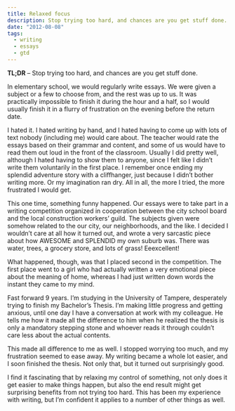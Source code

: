 ```yaml
---
title: Relaxed focus
description: Stop trying too hard, and chances are you get stuff done.
date: "2012-08-08"
tags:
  - writing
  - essays
  - gtd
---
```


**TL;DR** – Stop trying too hard, and chances are you get stuff done.

In elementary school, we would regularly write essays. We were given a subject or a few to choose from, and the rest was up to us. It was practically impossible to finish it during the hour and a half, so I would usually finish it in a flurry of frustration on the evening before the return date.

I hated it. I hated writing by hand, and I hated having to come up with lots of text nobody (including me) would care about. The teacher would rate the essays based on their grammar and content, and some of us would have to read them out loud in the front of the classroom. Usually I did pretty well, although I hated having to show them to anyone, since I felt like I didn’t write them voluntarily in the first place. I remember once ending my splendid adventure story with a cliffhanger, just because I didn’t bother writing more. Or my imagination ran dry. All in all, the more I tried, the more frustrated I would get.

This one time, something funny happened. Our essays were to take part in a writing competition organized in cooperation between the city school board and the local construction workers’ guild. The subjects given were somehow related to the our city, our neighborhoods, and the like. I decided I wouldn’t care at all how it turned out, and wrote a very sarcastic piece about how AWESOME and SPLENDID my own suburb was. There was water, trees, a grocery store, and lots of grass! Eeexcellent!

What happened, though, was that I placed second in the competition. The first place went to a girl who had actually written a very emotional piece about the meaning of home, whereas I had just written down words the instant they came to my mind.

Fast forward 9 years. I’m studying in the University of Tampere, desperately trying to finish my Bachelor’s Thesis. I’m making little progress and getting anxious, until one day I have a conversation at work with my colleague. He tells me how it made all the difference to him when he realized the thesis is only a mandatory stepping stone and whoever reads it through couldn’t care less about the actual contents.

This made all difference to me as well. I stopped worrying too much, and my frustration seemed to ease away. My writing became a whole lot easier, and I soon finished the thesis. Not only that, but it turned out surprisingly good.

I find it fascinating that by relaxing my control of something, not only does it get easier to make things happen, but also the end result might get surprising benefits from not trying too hard. This has been my experience with writing, but I’m confident it applies to a number of other things as well.
